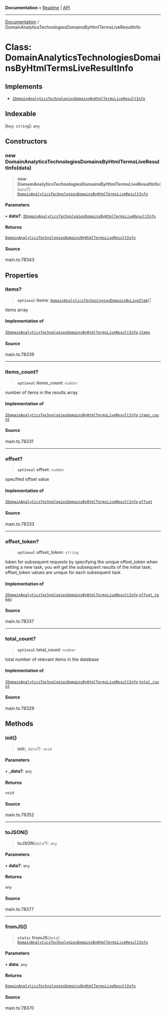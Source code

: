 **Documentation** • [Readme](../README.md) \| [API](../globals.md)

***

[Documentation](../README.md) / DomainAnalyticsTechnologiesDomainsByHtmlTermsLiveResultInfo

# Class: DomainAnalyticsTechnologiesDomainsByHtmlTermsLiveResultInfo

## Implements

- [`IDomainAnalyticsTechnologiesDomainsByHtmlTermsLiveResultInfo`](../interfaces/IDomainAnalyticsTechnologiesDomainsByHtmlTermsLiveResultInfo.md)

## Indexable

 \[`key`: `string`\]: `any`

## Constructors

### new DomainAnalyticsTechnologiesDomainsByHtmlTermsLiveResultInfo(data)

> **new DomainAnalyticsTechnologiesDomainsByHtmlTermsLiveResultInfo**(`data`?): [`DomainAnalyticsTechnologiesDomainsByHtmlTermsLiveResultInfo`](DomainAnalyticsTechnologiesDomainsByHtmlTermsLiveResultInfo.md)

#### Parameters

• **data?**: [`IDomainAnalyticsTechnologiesDomainsByHtmlTermsLiveResultInfo`](../interfaces/IDomainAnalyticsTechnologiesDomainsByHtmlTermsLiveResultInfo.md)

#### Returns

[`DomainAnalyticsTechnologiesDomainsByHtmlTermsLiveResultInfo`](DomainAnalyticsTechnologiesDomainsByHtmlTermsLiveResultInfo.md)

#### Source

main.ts:78343

## Properties

### items?

> **`optional`** **items**: [`DomainAnalyticsTechnologiesDomainsByLiveItem`](DomainAnalyticsTechnologiesDomainsByLiveItem.md)[]

items array

#### Implementation of

[`IDomainAnalyticsTechnologiesDomainsByHtmlTermsLiveResultInfo`](../interfaces/IDomainAnalyticsTechnologiesDomainsByHtmlTermsLiveResultInfo.md).[`items`](../interfaces/IDomainAnalyticsTechnologiesDomainsByHtmlTermsLiveResultInfo.md#items)

#### Source

main.ts:78339

***

### items\_count?

> **`optional`** **items\_count**: `number`

number of items in the results array

#### Implementation of

[`IDomainAnalyticsTechnologiesDomainsByHtmlTermsLiveResultInfo`](../interfaces/IDomainAnalyticsTechnologiesDomainsByHtmlTermsLiveResultInfo.md).[`items_count`](../interfaces/IDomainAnalyticsTechnologiesDomainsByHtmlTermsLiveResultInfo.md#items_count)

#### Source

main.ts:78331

***

### offset?

> **`optional`** **offset**: `number`

specified offset value

#### Implementation of

[`IDomainAnalyticsTechnologiesDomainsByHtmlTermsLiveResultInfo`](../interfaces/IDomainAnalyticsTechnologiesDomainsByHtmlTermsLiveResultInfo.md).[`offset`](../interfaces/IDomainAnalyticsTechnologiesDomainsByHtmlTermsLiveResultInfo.md#offset)

#### Source

main.ts:78333

***

### offset\_token?

> **`optional`** **offset\_token**: `string`

token for subsequent requests
by specifying the unique offset_token when setting a new task, you will get the subsequent results of the initial task;
offset_token values are unique for each subsequent task

#### Implementation of

[`IDomainAnalyticsTechnologiesDomainsByHtmlTermsLiveResultInfo`](../interfaces/IDomainAnalyticsTechnologiesDomainsByHtmlTermsLiveResultInfo.md).[`offset_token`](../interfaces/IDomainAnalyticsTechnologiesDomainsByHtmlTermsLiveResultInfo.md#offset_token)

#### Source

main.ts:78337

***

### total\_count?

> **`optional`** **total\_count**: `number`

total number of relevant items in the database

#### Implementation of

[`IDomainAnalyticsTechnologiesDomainsByHtmlTermsLiveResultInfo`](../interfaces/IDomainAnalyticsTechnologiesDomainsByHtmlTermsLiveResultInfo.md).[`total_count`](../interfaces/IDomainAnalyticsTechnologiesDomainsByHtmlTermsLiveResultInfo.md#total_count)

#### Source

main.ts:78329

## Methods

### init()

> **init**(`_data`?): `void`

#### Parameters

• **\_data?**: `any`

#### Returns

`void`

#### Source

main.ts:78352

***

### toJSON()

> **toJSON**(`data`?): `any`

#### Parameters

• **data?**: `any`

#### Returns

`any`

#### Source

main.ts:78377

***

### fromJS()

> **`static`** **fromJS**(`data`): [`DomainAnalyticsTechnologiesDomainsByHtmlTermsLiveResultInfo`](DomainAnalyticsTechnologiesDomainsByHtmlTermsLiveResultInfo.md)

#### Parameters

• **data**: `any`

#### Returns

[`DomainAnalyticsTechnologiesDomainsByHtmlTermsLiveResultInfo`](DomainAnalyticsTechnologiesDomainsByHtmlTermsLiveResultInfo.md)

#### Source

main.ts:78370
